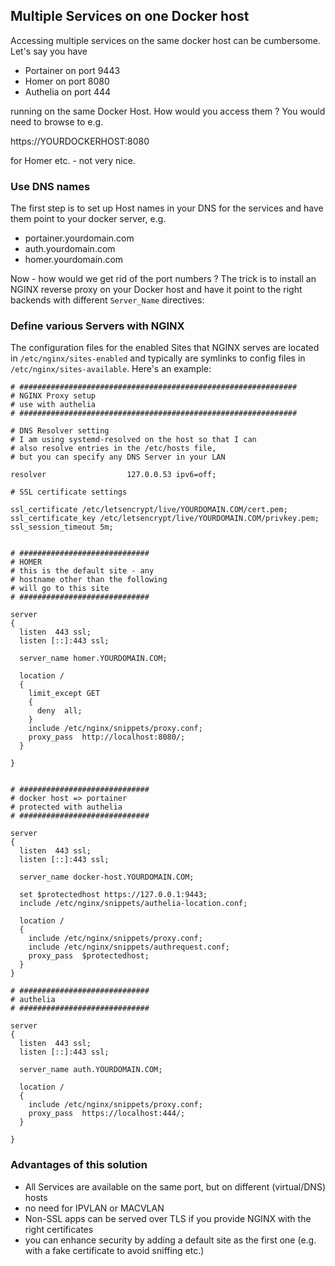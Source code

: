## Multiple Services on one Docker host

Accessing multiple services on the same docker host can be cumbersome. Let's say you have 

- Portainer on port 9443
- Homer on port 8080
- Authelia on port 444

running on the same Docker Host. How would you access them ? You would need to browse to e.g.

  https://YOURDOCKERHOST:8080

for Homer etc. - not very nice. 

### Use DNS names

The first step is to set up Host names in your DNS for the services and have them point to your docker server, e.g.

- portainer.yourdomain.com
- auth.yourdomain.com
- homer.yourdomain.com

Now - how would we get rid of the port numbers ? The trick is to install an NGINX reverse proxy on your Docker host and have it point to the right backends with different `Server_Name` directives:

### Define various Servers with NGINX

The configuration files for the enabled Sites that NGINX serves are located in `/etc/nginx/sites-enabled` and typically are symlinks to config files in `/etc/nginx/sites-available`. Here's an example:


```
# ##############################################################
# NGINX Proxy setup
# use with authelia
# ##############################################################

# DNS Resolver setting
# I am using systemd-resolved on the host so that I can
# also resolve entries in the /etc/hosts file,
# but you can specify any DNS Server in your LAN

resolver                  127.0.0.53 ipv6=off;

# SSL certificate settings

ssl_certificate /etc/letsencrypt/live/YOURDOMAIN.COM/cert.pem;
ssl_certificate_key /etc/letsencrypt/live/YOURDOMAIN.COM/privkey.pem;
ssl_session_timeout 5m;


# #############################
# HOMER
# this is the default site - any
# hostname other than the following 
# will go to this site
# #############################

server
{
  listen  443 ssl;
  listen [::]:443 ssl;

  server_name homer.YOURDOMAIN.COM;

  location /
  {
    limit_except GET 
    {
      deny  all;
    }
    include /etc/nginx/snippets/proxy.conf;
    proxy_pass  http://localhost:8080/;
  }

}


# #############################
# docker host => portainer
# protected with authelia
# #############################

server 
{
  listen  443 ssl;
  listen [::]:443 ssl;
  
  server_name docker-host.YOURDOMAIN.COM;

  set $protectedhost https://127.0.0.1:9443;
  include /etc/nginx/snippets/authelia-location.conf;

  location / 
  {
    include /etc/nginx/snippets/proxy.conf;
    include /etc/nginx/snippets/authrequest.conf;
    proxy_pass  $protectedhost;
  }
}

# #############################
# authelia
# #############################

server
{
  listen  443 ssl;
  listen [::]:443 ssl;

  server_name auth.YOURDOMAIN.COM;

  location /
  {
    include /etc/nginx/snippets/proxy.conf;
    proxy_pass  https://localhost:444/;
  }

}
```

### Advantages of this solution

- All Services are available on the same port, but on different (virtual/DNS) hosts
- no need for IPVLAN or MACVLAN
- Non-SSL apps can be served over TLS if you provide NGINX with the right certificates
- you can enhance security by adding a default site as the first one (e.g. with a fake certificate to avoid sniffing etc.)
